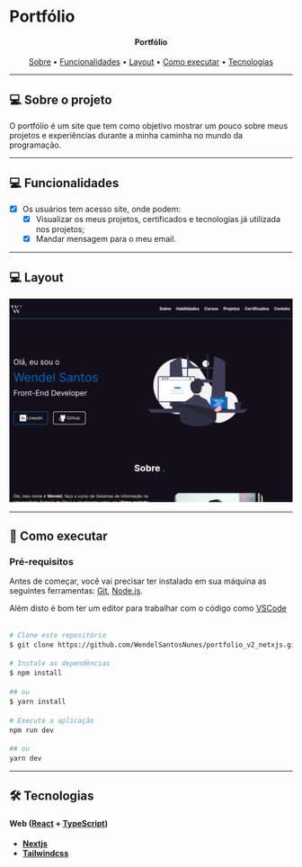 # Portfólio

<h4 align="center"> 
	Portfólio 
</h4>

<p align="center">
 <a href="#-sobre-o-projeto">Sobre</a> •
 <a href="#-funcionalidades">Funcionalidades</a> •
 <a href="#-layout">Layout</a> • 
 <a href="#-como-executar-o-projeto">Como executar</a> • 
 <a href="#-tecnologias">Tecnologias</a> 
</p>

---

## 💻 Sobre o projeto

O portfólio é um site que tem como objetivo mostrar um pouco sobre meus projetos e experiências durante a minha caminha no mundo da programação.

---

## 💻 Funcionalidades
 
- [x] Os usuários tem acesso site, onde podem:
  - [x] Visualizar os meus projetos, certificados e tecnologias já utilizada nos projetos;
  - [x] Mandar mensagem para o meu email.

---

## 💻 Layout

<p align="center">
  <img alt="Imagem do Portfólio" title="#Portfólio" src="./src/app/assets/Portfolio.png" />
</p>

---

## 🚀 Como executar

### Pré-requisitos

Antes de começar, você vai precisar ter instalado em sua máquina as seguintes ferramentas:
[Git](https://git-scm.com), [Node.js](https://nodejs.org/en/). 

Além disto é bom ter um editor para trabalhar com o código como [VSCode](https://code.visualstudio.com/)

```bash

# Clone este repositório
$ git clone https://github.com/WendelSantosNunes/portfolio_v2_netxjs.git

# Instale as dependências
$ npm install

## ou
$ yarn install

# Execute a aplicação
npm run dev

## ou
yarn dev

```

---

## 🛠 Tecnologias

#### **Web**  ([React](https://react.dev/)  +  [TypeScript](https://www.typescriptlang.org/))

-   **[Nextjs](https://nextjs.org/)**
-   **[Tailwindcss](https://tailwindcss.com/)**